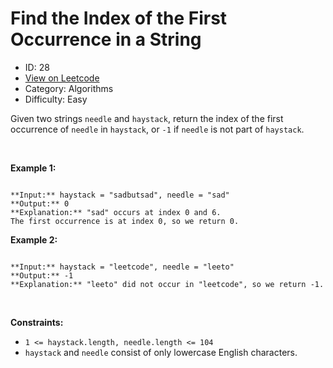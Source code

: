 # Find the Index of the First Occurrence in a String
* ID: 28
* [View on Leetcode](https://leetcode.com/problems/find-the-index-of-the-first-occurrence-in-a-string)
* Category: Algorithms
* Difficulty: Easy

Given two strings `needle` and `haystack`, return the index of the first occurrence of `needle` in `haystack`, or `-1` if `needle` is not part of `haystack`.


 


**Example 1:**



```

**Input:** haystack = "sadbutsad", needle = "sad"
**Output:** 0
**Explanation:** "sad" occurs at index 0 and 6.
The first occurrence is at index 0, so we return 0.

```

**Example 2:**



```

**Input:** haystack = "leetcode", needle = "leeto"
**Output:** -1
**Explanation:** "leeto" did not occur in "leetcode", so we return -1.

```

 


**Constraints:**


* `1 <= haystack.length, needle.length <= 104`
* `haystack` and `needle` consist of only lowercase English characters.


